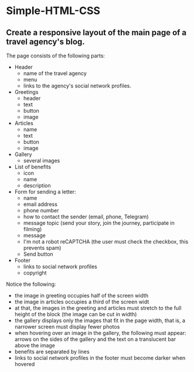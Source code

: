 # Simple-HTML-CSS

## Create a responsive layout of the main page of a travel agency's blog.
  The page consists of the following parts:
  - Header
    * name of the travel agency
    * menu
    * links to the agency's social network profiles.
  - Greetings
    * header
    * text
    * button
    * image
  - Articles
    * name
    * text
    * button
    * image
  - Gallery
    * several images
  - List of benefits
    * icon
    * name
    * description
  - Form for sending a letter:
    * name
    * email address
    * phone number
    * how to contact the sender (email, phone, Telegram)
    * message topic (send your story, join the journey, participate in filming)
    * message
    * I'm not a robot reCAPTCHA (the user must check the checkbox, this prevents spam)
    * Send button
  - Footer
    * links to social network profiles
    * copyright

  Notice the following:
  - the image in greeting occupies half of the screen width
  - the image in articles occupies a third of the screen widt
  - at that, the images in the greeting and articles must stretch to the full height of the block (the image can be cut in width)
  - the gallery displays only the images that fit in the page width, that is, a narrower screen must display fewer photos
  - when hovering over an image in the gallery, the following must appear: arrows on the sides of the gallery and the text on a translucent bar above the image
  - benefits are separated by lines
  - links to social network profiles in the footer must become darker when hovered
